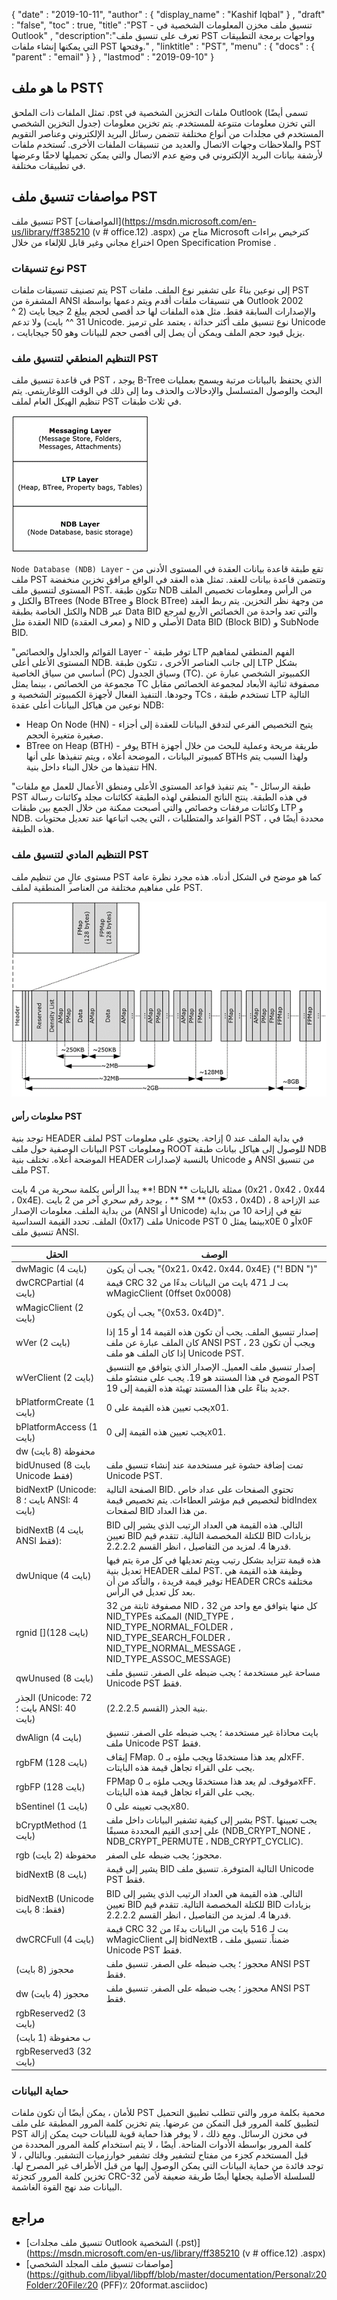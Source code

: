 {
  "date" : "2019-10-11",
  "author" : {
    "display_name" : "Kashif Iqbal"
} ,
  "draft" : "false",
  "toc" : true,
  "title" :"PST - تنسيق ملف مخزن المعلومات الشخصية في Outlook" ,
  "description":"تعرف على تنسيق ملف PST وواجهات برمجة التطبيقات التي يمكنها إنشاء ملفات PST وفتحها." ,
  "linktitle" : "PST",
  "menu" : {
    "docs" : {
      "parent" : "email"
}
} ,
  "lastmod" : "2019-09-10"
}

## ما هو ملف PST؟

تمثل الملفات ذات الملحق .pst ملفات التخزين الشخصية في Outlook (تسمى أيضًا جدول التخزين الشخصي) التي تخزن معلومات متنوعة للمستخدم. يتم تخزين معلومات المستخدم في مجلدات من أنواع مختلفة تتضمن رسائل البريد الإلكتروني وعناصر التقويم والملاحظات وجهات الاتصال والعديد من تنسيقات الملفات الأخرى. تُستخدم ملفات PST لأرشفة بيانات البريد الإلكتروني في وضع عدم الاتصال والتي يمكن تحميلها لاحقًا وعرضها في تطبيقات مختلفة.

## مواصفات تنسيق ملف PST

تنسيق ملف PST [المواصفات](https://msdn.microsoft.com/en-us/library/ff385210 (v # office.12) .aspx) متاح من Microsoft كترخيص براءات اختراع مجاني وغير قابل للإلغاء من خلال Open Specification Promise .

### نوع تنسيقات PST

يتم تصنيف تنسيقات ملفات PST إلى نوعين بناءً على تشفير نوع الملف. ملفات PST المشفرة من ANSI هي تنسيقات ملفات أقدم ويتم دعمها بواسطة Outlook 2002 والإصدارات السابقة فقط. مثل هذه الملفات لها حد أقصى لحجم يبلغ 2 جيجا بايت (2 ^ 31 ^^ بايت) ولا تدعم Unicode. نوع تنسيق ملف أكثر حداثة ، يعتمد على ترميز Unicode ، يزيل قيود حجم الملف ويمكن أن يصل إلى أقصى حجم للبيانات وهو 50 جيجابايت.

### التنظيم المنطقي لتنسيق ملف PST

في قاعدة تنسيق ملف PST ، يوجد B-Tree الذي يحتفظ بالبيانات مرتبة ويسمح بعمليات البحث والوصول المتسلسل والإدخالات والحذف وما إلى ذلك في الوقت اللوغاريتمي. يتم تنظيم الهيكل العام لملف PST في ثلاث طبقات.

![Logical layers of a PST file](/ar/email/PST-1.png "Logical layers of a PST file")

`Node Database (NDB) Layer` - تقع طبقة قاعدة بيانات العقدة في المستوى الأدنى من ملف PST وتتضمن قاعدة بيانات للعقد. تمثل هذه العقد في الواقع مرافق تخزين منخفضة المستوى لتنسيق ملف PST. تتكون طبقة NDB من الرأس ومعلومات تخصيص الملف والكتل و BTrees (Node BTree و Block BTree) من وجهة نظر التخزين. يتم ربط العقد والكتل الخاصة بطبقة NDB عبر Data BID والتي تعد واحدة من الخصائص الأربع لمرجع العقدة مثل NID (معرف العقدة) و NID الأصلي و Data BID (Block BID) و SubNode BID.

"القوائم والجداول والخصائص Layer -` توفر طبقة LTP الفهم المنطقي لمفاهيم المستوى الأعلى أعلى NDB. إلى جانب العناصر الأخرى ، تتكون طبقة LTP بشكل أساسي من سياق الخاصية (PC) وسياق الجدول (TC). الكمبيوتر الشخصي عبارة عن مجموعة من الخصائص ، بينما يمثل TC مصفوفة ثنائية الأبعاد لمجموعة الخصائص مقابل وجودها. التنفيذ الفعال لأجهزة الكمبيوتر الشخصية و TCs ، تستخدم طبقة LTP التالية نوعين من هياكل البيانات أعلى عقدة NDB:

* Heap On Node (HN) - يتيح التخصيص الفرعي لتدفق البيانات للعقدة إلى أجزاء صغيرة متغيرة الحجم.
* BTree on Heap (BTH) - يوفر BTH طريقة مريحة وعملية للبحث من خلال أجهزة كمبيوتر البيانات ، الموضحة أعلاه ، ويتم تنفيذها على أنها BTHs ولهذا السبب يتم تنفيذها من خلال البناء داخل بنية HN.

"طبقة الرسائل -" يتم تنفيذ قواعد المستوى الأعلى ومنطق الأعمال للعمل مع ملفات PST في هذه الطبقة. ينتج الناتج المنطقي لهذه الطبقة ككائنات مجلد وكائنات رسالة وكائنات مرفقات وخصائص والتي أصبحت ممكنة من خلال الجمع بين طبقات LTP و NDB. القواعد والمتطلبات ، التي يجب اتباعها عند تعديل محتويات PST ، محددة أيضًا في هذه الطبقة.

### التنظيم المادي لتنسيق ملف PST

مستوى عالٍ من تنظيم ملف PST كما هو موضح في الشكل أدناه. هذه مجرد نظرة عامة على مفاهيم مختلفة من العناصر المنطقية لملف PST.

![Physical organization of the PST file format](/ar/email/PST-2.png "Physical organization of the PST file format")


#### معلومات رأس PST

توجد بنية HEADER لملف PST في بداية الملف عند 0 إزاحة. يحتوي على معلومات البيانات الوصفية حول ملف PST ومعلومات ROOT للوصول إلى هياكل بيانات طبقة NDB الموضحة أعلاه. تختلف بنية HEADER بالنسبة لإصدارات Unicode و ANSI من تنسيق ملف PST.

يبدأ الرأس بكلمة سحرية من 4 بايت **! BDN ** ممثلة بالبايتات (0x21 ، 0x42 ، 0x44 ، 0x4E). يوجد رقم سحري آخر من 2 بايت ، ** SM ** (0x53 ، 0x4D) ، عند الإزاحة 8 من بداية الملف. معلومات الإصدار (ANSI أو Unicode) تقع في إزاحة 10 من بداية الملف. تحدد القيمة السداسية (0x17) ملف Unicode PST بينما يمثل 0x0E أو 0x0F تنسيق ملف ANSI.

| الحقل | الوصف
---|---|
| dwMagic (4 بايت) | يجب أن يكون "{0x21، 0x42، 0x44، 0x4E} ("! BDN ")"
| dwCRCPartial (4 بايت) | قيمة CRC 32 بت لـ 471 بايت من البيانات بدءًا من wMagicClient (0ffset 0x0008)
| wMagicClient (2 بايت) | يجب أن يكون "{0x53، 0x4D}".
| wVer (2 بايت) | إصدار تنسيق الملف. يجب أن تكون هذه القيمة 14 أو 15 إذا كان الملف عبارة عن ملف ANSI PST ، ويجب أن تكون 23 إذا كان الملف هو ملف Unicode PST.
| wVerClient (2 بايت) | إصدار تنسيق ملف العميل. الإصدار الذي يتوافق مع التنسيق الموضح في هذا المستند هو 19. يجب على منشئو ملف PST جديد بناءً على هذا المستند تهيئة هذه القيمة إلى 19.
| bPlatformCreate (1 بايت) | يجب تعيين هذه القيمة على 0x01.
| bPlatformAccess (1 بايت) | يجب تعيين هذه القيمة إلى 0x01.
| dw محفوظة (8 بايت) |
| bidUnused (8 بايت Unicode فقط) | تمت إضافة حشوة غير مستخدمة عند إنشاء تنسيق ملف Unicode PST.
| bidNextP (Unicode: 8 بايت ؛ ANSI: 4 بايت) | الصفحة التالية BID. تحتوي الصفحات على عداد خاص لتخصيص قيم مؤشر العطاءات. يتم تخصيص قيمة bidIndex لصفحات BID من هذا العداد.
| bidNextB (4 بايت ANSI فقط): | BID التالي. هذه القيمة هي العداد الرتيب الذي يشير إلى تعيين BID للكتلة المخصصة التالية. تتقدم قيم BID بزيادات قدرها 4. لمزيد من التفاصيل ، انظر القسم 2.2.2.2.
| dwUnique (4 بايت) | هذه قيمة تتزايد بشكل رتيب ويتم تعديلها في كل مرة يتم فيها تعديل بنية HEADER لملف PST. وظيفة هذه القيمة هي توفير قيمة فريدة ، والتأكد من أن HEADER CRCs مختلفة بعد كل تعديل في الرأس.
| rgnid [](128 بايت) | مصفوفة ثابتة من 32 NID ، كل منها يتوافق مع واحد من 32 NID_TYPEs الممكنة (NID_TYPE ، NID_TYPE_NORMAL_FOLDER ، NID_TYPE_SEARCH_FOLDER ، NID_TYPE_NORMAL_MESSAGE ، NID_TYPE_ASSOC_MESSAGE)
| qwUnused (8 بايت) | مساحة غير مستخدمة ؛ يجب ضبطه على الصفر. تنسيق ملف Unicode PST فقط.
| الجذر (Unicode: 72 بايت ؛ ANSI: 40 بايت) | بنية الجذر (القسم 2.2.2.5).
| dwAlign (4 بايت) | بايت محاذاة غير مستخدمة ؛ يجب ضبطه على الصفر. تنسيق ملف Unicode PST فقط.
| rgbFM (128 بايت) | إيقاف FMap. لم يعد هذا مستخدمًا ويجب ملؤه بـ 0xFF. يجب على القراء تجاهل قيمة هذه البايتات.
| rgbFP (128 بايت) | FPMap موقوف. لم يعد هذا مستخدمًا ويجب ملؤه بـ 0xFF. يجب على القراء تجاهل قيمة هذه البايتات.
| bSentinel (1 بايت) | يجب تعيينه على 0x80.
| bCryptMethod (1 بايت) | يشير إلى كيفية تشفير البيانات داخل ملف PST. يجب تعيينها على إحدى القيم المحددة مسبقًا (NDB_CRYPT_NONE ، NDB_CRYPT_PERMUTE ، NDB_CRYPT_CYCLIC).
| rgb محفوظة (2 بايت) | محجوز؛ يجب ضبطه على الصفر.
| bidNextB (8 بايت) | يشير إلى قيمة BID التالية المتوفرة. تنسيق ملف Unicode PST فقط.
| bidNextB (Unicode فقط: 8 بايت) | BID التالي. هذه القيمة هي العداد الرتيب الذي يشير إلى تعيين BID للكتلة المخصصة التالية. تتقدم قيم BID بزيادات قدرها 4. لمزيد من التفاصيل ، انظر القسم 2.2.2.2.
| dwCRCFull (4 بايت) | قيمة CRC 32 بت لـ 516 بايت من البيانات بدءًا من wMagicClient إلى bidNextB ، ضمناً. تنسيق ملف Unicode PST فقط.
| محجوز (8 بايت) | محجوز ؛ يجب ضبطه على الصفر. تنسيق ملف ANSI PST فقط.
| dw محجوز (4 بايت) | محجوز ؛ يجب ضبطه على الصفر. تنسيق ملف ANSI PST فقط.
| rgbReserved2 (3 بايت) |
| ب محفوظة (1 بايت) |
| rgbReserved3 (32 بايت) |

### حماية البيانات ###

للأمان ، يمكن أيضًا أن تكون ملفات PST محمية بكلمة مرور والتي تتطلب تطبيق التحميل لتطبيق كلمة المرور قبل التمكن من عرضها. يتم تخزين كلمة المرور المطبقة على ملف PST في مخزن الرسائل. ومع ذلك ، لا يوفر هذا حماية قوية للبيانات حيث يمكن إزالة كلمة المرور بواسطة الأدوات المتاحة. أيضًا ، لا يتم استخدام كلمة المرور المحددة من قبل المستخدم كجزء من مفتاح لتشفير وفك تشفير خوارزميات التشفير. وبالتالي ، لا توجد فائدة من حماية البيانات التي يمكن الوصول إليها من قبل الأطراف غير المصرح لها. تخزين كلمة المرور كتجزئة CRC-32 للسلسلة الأصلية يجعلها أيضًا طريقة ضعيفة لأمن البيانات ضد نهج القوة الغاشمة.

## مراجع ##

* [تنسيق ملف مجلدات Outlook الشخصية (.pst)](https://msdn.microsoft.com/en-us/library/ff385210 (v # office.12) .aspx)
* [مواصفات تنسيق ملف المجلد الشخصي](https://github.com/libyal/libpff/blob/master/documentation/Personal٪20Folder٪20File٪20 (PFF)٪ 20format.asciidoc)

